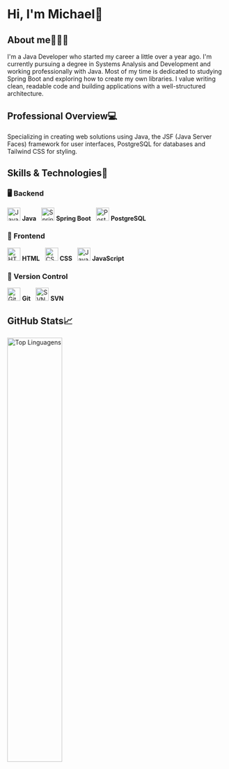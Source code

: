 # Hi, I'm Michael👋

## About me🧑🏽‍💼
<p>I'm a Java Developer who started my career a little over a year ago. I'm currently pursuing a degree in Systems Analysis and Development and working professionally with Java. Most of my time is dedicated to studying Spring Boot and exploring how to create my own libraries. I value writing clean, readable code and building applications with a well-structured architecture.</p>

## Professional Overview💻
<p>Specializing in creating web solutions using Java, the JSF (Java Server Faces) framework for user interfaces, PostgreSQL for databases and Tailwind CSS for styling.</p>

## Skills & Technologies🎯
### 🖥️ Backend
<p align="left">
  <img src="https://cdn.jsdelivr.net/gh/devicons/devicon/icons/java/java-original.svg" height="30" alt="Java" /> <b>Java</b>&nbsp;&nbsp;
  <img src="https://cdn.jsdelivr.net/gh/devicons/devicon/icons/spring/spring-original.svg" height="30" alt="Spring Boot" /> <b>Spring Boot</b>&nbsp;&nbsp;
  <img src="https://www.postgresql.org/media/img/about/press/elephant.png" height="30" alt="PostgreSQL" /> <b>PostgreSQL</b>
</p>

### 🎨 Frontend
<p align="left">
  <img src="https://cdn.jsdelivr.net/gh/devicons/devicon/icons/html5/html5-original.svg" height="30" alt="HTML" /> <b>HTML</b>&nbsp;&nbsp;
  <img src="https://cdn.jsdelivr.net/gh/devicons/devicon/icons/css3/css3-original.svg" height="30" alt="CSS" /> <b>CSS</b>&nbsp;&nbsp;
  <img src="https://cdn.jsdelivr.net/gh/devicons/devicon/icons/javascript/javascript-original.svg" height="30" alt="JavaScript" /> <b>JavaScript</b>
</p>

### 🔧 Version Control
<p align="left">
  <img src="https://cdn.jsdelivr.net/gh/devicons/devicon/icons/git/git-original.svg" height="30" alt="Git" /> <b>Git</b>&nbsp;&nbsp;
  <img src="https://svn.apache.org/repos/asf/subversion/svn-logos/images/tyrus-svn2.png" height="30" alt="SVN" /> <b>SVN</b>
</p>

## GitHub Stats📈
<p>
<img alt="Top Linguagens" align="left" width="50%" src="https://github-readme-stats.vercel.app/api/top-langs/?username=devMRibeiro&size_weight=0&count_weight=1&theme=highcontrast&show_owner=true&hide=css,html&layout=donut" />
</p>
